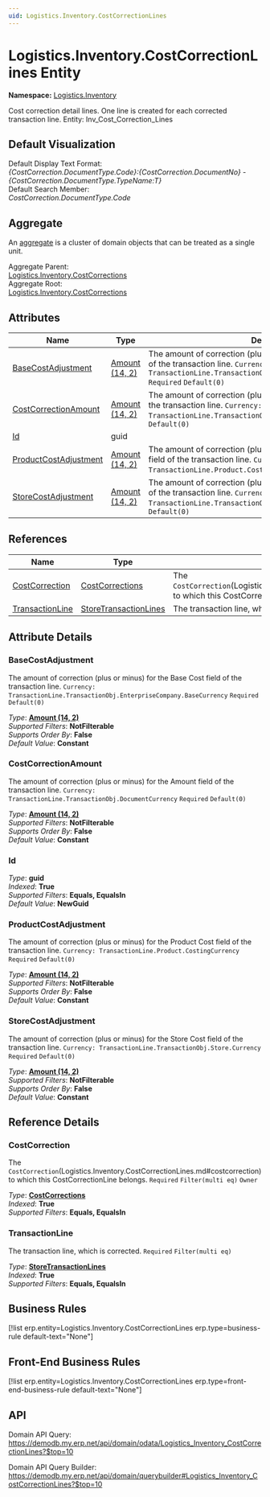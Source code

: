 ```yaml
---
uid: Logistics.Inventory.CostCorrectionLines
---
```

# Logistics.Inventory.CostCorrectionLines Entity

**Namespace:** [Logistics.Inventory](Logistics.Inventory.md)  

Cost correction detail lines. One line is created for each corrected transaction line. Entity: Inv_Cost_Correction_Lines

## Default Visualization
Default Display Text Format:  
_{CostCorrection.DocumentType.Code}:{CostCorrection.DocumentNo} - {CostCorrection.DocumentType.TypeName:T}_  
Default Search Member:  
_CostCorrection.DocumentType.Code_  

## Aggregate
An [aggregate](https://docs.erp.net/tech/advanced/concepts/aggregates.html) is a cluster of domain objects that can be treated as a single unit.  

Aggregate Parent:  
[Logistics.Inventory.CostCorrections](Logistics.Inventory.CostCorrections.md)  
Aggregate Root:  
[Logistics.Inventory.CostCorrections](Logistics.Inventory.CostCorrections.md)  

## Attributes

| Name | Type | Description |
| ---- | ---- | --- |
| [BaseCostAdjustment](Logistics.Inventory.CostCorrectionLines.md#basecostadjustment) | [Amount (14, 2)](../data-types.md#amount) | The amount of correction (plus or minus) for the Base Cost field of the transaction line. `Currency: TransactionLine.TransactionObj.EnterpriseCompany.BaseCurrency` `Required` `Default(0)` 
| [CostCorrectionAmount](Logistics.Inventory.CostCorrectionLines.md#costcorrectionamount) | [Amount (14, 2)](../data-types.md#amount) | The amount of correction (plus or minus) for the Amount field of the transaction line. `Currency: TransactionLine.TransactionObj.DocumentCurrency` `Required` `Default(0)` 
| [Id](Logistics.Inventory.CostCorrectionLines.md#id) | guid |  
| [ProductCostAdjustment](Logistics.Inventory.CostCorrectionLines.md#productcostadjustment) | [Amount (14, 2)](../data-types.md#amount) | The amount of correction (plus or minus) for the Product Cost field of the transaction line. `Currency: TransactionLine.Product.CostingCurrency` `Required` `Default(0)` 
| [StoreCostAdjustment](Logistics.Inventory.CostCorrectionLines.md#storecostadjustment) | [Amount (14, 2)](../data-types.md#amount) | The amount of correction (plus or minus) for the Store Cost field of the transaction line. `Currency: TransactionLine.TransactionObj.Store.Currency` `Required` `Default(0)` 

## References

| Name | Type | Description |
| ---- | ---- | --- |
| [CostCorrection](Logistics.Inventory.CostCorrectionLines.md#costcorrection) | [CostCorrections](Logistics.Inventory.CostCorrections.md) | The `CostCorrection`(Logistics.Inventory.CostCorrectionLines.md#costcorrection) to which this CostCorrectionLine belongs. `Required` `Filter(multi eq)` `Owner` |
| [TransactionLine](Logistics.Inventory.CostCorrectionLines.md#transactionline) | [StoreTransactionLines](Logistics.Inventory.StoreTransactionLines.md) | The transaction line, which is corrected. `Required` `Filter(multi eq)` |


## Attribute Details

### BaseCostAdjustment

The amount of correction (plus or minus) for the Base Cost field of the transaction line. `Currency: TransactionLine.TransactionObj.EnterpriseCompany.BaseCurrency` `Required` `Default(0)`

_Type_: **[Amount (14, 2)](../data-types.md#amount)**  
_Supported Filters_: **NotFilterable**  
_Supports Order By_: **False**  
_Default Value_: **Constant**  

### CostCorrectionAmount

The amount of correction (plus or minus) for the Amount field of the transaction line. `Currency: TransactionLine.TransactionObj.DocumentCurrency` `Required` `Default(0)`

_Type_: **[Amount (14, 2)](../data-types.md#amount)**  
_Supported Filters_: **NotFilterable**  
_Supports Order By_: **False**  
_Default Value_: **Constant**  

### Id

_Type_: **guid**  
_Indexed_: **True**  
_Supported Filters_: **Equals, EqualsIn**  
_Default Value_: **NewGuid**  

### ProductCostAdjustment

The amount of correction (plus or minus) for the Product Cost field of the transaction line. `Currency: TransactionLine.Product.CostingCurrency` `Required` `Default(0)`

_Type_: **[Amount (14, 2)](../data-types.md#amount)**  
_Supported Filters_: **NotFilterable**  
_Supports Order By_: **False**  
_Default Value_: **Constant**  

### StoreCostAdjustment

The amount of correction (plus or minus) for the Store Cost field of the transaction line. `Currency: TransactionLine.TransactionObj.Store.Currency` `Required` `Default(0)`

_Type_: **[Amount (14, 2)](../data-types.md#amount)**  
_Supported Filters_: **NotFilterable**  
_Supports Order By_: **False**  
_Default Value_: **Constant**  


## Reference Details

### CostCorrection

The `CostCorrection`(Logistics.Inventory.CostCorrectionLines.md#costcorrection) to which this CostCorrectionLine belongs. `Required` `Filter(multi eq)` `Owner`

_Type_: **[CostCorrections](Logistics.Inventory.CostCorrections.md)**  
_Indexed_: **True**  
_Supported Filters_: **Equals, EqualsIn**  

### TransactionLine

The transaction line, which is corrected. `Required` `Filter(multi eq)`

_Type_: **[StoreTransactionLines](Logistics.Inventory.StoreTransactionLines.md)**  
_Indexed_: **True**  
_Supported Filters_: **Equals, EqualsIn**  



## Business Rules

[!list erp.entity=Logistics.Inventory.CostCorrectionLines erp.type=business-rule default-text="None"]

## Front-End Business Rules

[!list erp.entity=Logistics.Inventory.CostCorrectionLines erp.type=front-end-business-rule default-text="None"]

## API

Domain API Query:
<https://demodb.my.erp.net/api/domain/odata/Logistics_Inventory_CostCorrectionLines?$top=10>

Domain API Query Builder:
<https://demodb.my.erp.net/api/domain/querybuilder#Logistics_Inventory_CostCorrectionLines?$top=10>


